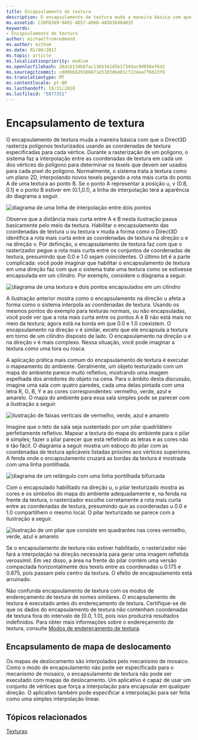```yaml
---
title: Encapsulamento de textura
description: O encapsulamento de textura muda a maneira básica com que o Direct3D rasteriza polígonos texturizados usando as coordenadas de textura especificadas para cada vértice.
ms.assetid: C28FB369-9A91-4D57-A96D-4A5D36484B35
keywords:
- Encapsulamento de textura
author: michaelfromredmond
ms.author: mithom
ms.date: 02/08/2017
ms.topic: article
ms.localizationpriority: medium
ms.openlocfilehash: 28dcb134b87ac136b341d5b1f349ac9d656ef642
ms.sourcegitcommit: cd00bb829306871e5103db481cf224ea7fb613f0
ms.translationtype: MT
ms.contentlocale: pt-BR
ms.lasthandoff: 10/31/2018
ms.locfileid: "5877351"
---
```

# <a name="texture-wrapping"></a>Encapsulamento de textura


O encapsulamento de textura muda a maneira básica com que o Direct3D rasteriza polígonos texturizados usando as coordenadas de textura especificadas para cada vértice. Durante a rasterização de um polígono, o sistema faz a interpolação entre as coordenadas de textura em cada um dos vértices do polígono para determinar os texels que devem ser usados para cada pixel do polígono. Normalmente, o sistema trata a textura como um plano 2D, interpolando novos texels pegando a rota mais curta do ponto A de uma textura ao ponto B. Se o ponto A representar a posição u, v (0.8, 0.1) e o ponto B estiver em (0.1,0.1), a linha de interpolação terá a aparência do diagrama a seguir.

![diagrama de uma linha de interpolação entre dois pontos](images/interp1.png)

Observe que a distância mais curta entre A e B nesta ilustração passa basicamente pelo meio da textura. Habilitar o encapsulamento das coordenadas de textura u ou textura v muda a forma como o Direct3D identifica a rota mais curta entre as coordenadas de textura na direção u e na direção v. Por definição, o encapsulamento de textura faz com que o rasterizador pegue a rota mais curta entre os conjuntos de coordenadas de textura, presumindo que 0.0 e 1.0 sejam coincidentes. O último bit é a parte complicada: você pode imaginar que habilitar o encapsulamento de textura em uma direção faz com que o sistema trate uma textura como se estivesse encapsulada em um cilindro. Por exemplo, considere o diagrama a seguir.

![diagrama de uma textura e dois pontos encapsulados em um cilindro](images/interp2.png)

A ilustração anterior mostra como o encapsulamento na direção u afeta a forma como o sistema interpola as coordenadas de textura. Usando os mesmos pontos do exemplo para texturas normais, ou não encapsuladas, você pode ver que a rota mais curta entre os pontos A e B não está mais no meio da textura; agora está na borda em que 0.0 e 1.0 coexistem. O encapsulamento na direção v é similar, exceto que ele encapsula a textura em torno de um cilindro disposto de lado. O encapsulamento na direção u e na direção v é mais complexo. Nessa situação, você pode imaginar a textura como uma tora ou rosca.

A aplicação prática mais comum do encapsulamento de textura é executar o mapeamento do ambiente. Geralmente, um objeto texturizado com um mapa do ambiente parece muito refletivo, mostrando uma imagem espelhada dos arredores do objeto na cena. Para o âmbito desta discussão, imagine uma sala com quatro paredes, cada uma delas pintada com uma letra R, G, B, Y e as cores correspondentes: vermelho, verde, azul e amarelo. O mapa do ambiente para essa sala simples pode se parecer com a ilustração a seguir.

![ilustração de faixas verticais de vermelho, verde, azul e amarelo](images/envmap.png)

Imagine que o teto da sala seja sustentado por um pilar quadrilátero perfeitamente refletivo. Mapear a textura do mapa do ambiente para o pilar é simples; fazer o pilar parecer que está refletindo as letras e as cores não é tão fácil. O diagrama a seguir mostra um esboço do pilar com as coordenadas de textura aplicáveis listadas próximo aos vértices superiores. A fenda onde o encapsulamento cruzará as bordas da textura é mostrada com uma linha pontilhada.

![diagrama de um retângulo com uma linha pontilhada bifurcada](images/seam.png)

Com o encapsulado habilitado na direção u, o pilar texturizado mostra as cores e os símbolos do mapa do ambiente adequadamente e, na fenda na frente da textura, o rasterizador escolhe corretamente a rota mais curta entre as coordenadas de textura, presumindo que as coordenadas u 0.0 e 1.0 compartilhem o mesmo local. O pilar texturizado se parece com a ilustração a seguir.

![ilustração de um pilar que consiste em quadrantes nas cores vermelho, verde, azul e amarelo](images/tex-seam.png)

Se o encapsulamento de textura não estiver habilitado, o rasterizador não fará a interpolação na direção necessária para gerar uma imagem refletida verossímil. Em vez disso, a área na frente do pilar contém uma versão compactada horizontalmente dos texels entre as coordenadas u 0.175 e 0.875, pois passam pelo centro da textura. O efeito de encapsulamento está arruinado.

Não confunda encapsulamento de textura com os modos de endereçamento de textura de nomes similares. O encapsulamento de textura é executado antes do endereçamento de textura. Certifique-se de que os dados do encapsulamento de textura não contenham coordenadas de textura fora do intervalo de \[0.0, 1.0\], pois isso produzirá resultados indefinidos. Para obter mais informações sobre o endereçamento de textura, consulte [Modos de endereçamento de textura](texture-addressing-modes.md).

## <a name="span-iddisplacementmapwrappingspanspan-iddisplacementmapwrappingspanspan-iddisplacementmapwrappingspandisplacement-map-wrapping"></a><span id="Displacement_Map_Wrapping"></span><span id="displacement_map_wrapping"></span><span id="DISPLACEMENT_MAP_WRAPPING"></span>Encapsulamento de mapa de deslocamento


Os mapas de deslocamento são interpolados pelo mecanismo de mosaico. Como o modo de encapsulamento não pode ser especificado para o mecanismo de mosaico, o encapsulamento de textura não pode ser executado com mapas de deslocamento. Um aplicativo é capaz de usar um conjunto de vértices que força a interpolação para encapsular em qualquer direção. O aplicativo também pode especificar a interpolação para ser feita como uma simples interpolação linear.

## <a name="span-idrelated-topicsspanrelated-topics"></a><span id="related-topics"></span>Tópicos relacionados


[Texturas](textures.md)

 

 




